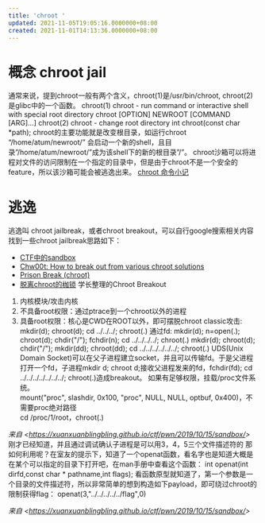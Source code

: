 ```yaml
---
title: 'chroot '
updated: 2021-11-05T19:05:16.0000000+08:00
created: 2021-11-01T14:13:36.0000000+08:00
---
```


# 
# 概念 chroot jail
通常来说，提到chroot一般有两个含义，chroot(1)是/usr/bin/chroot, chroot(2)是glibc中的一个函数。
chroot(1)
chroot - run command or interactive shell with special root directory
chroot \[OPTION\] NEWROOT \[COMMAND \[ARG\]…\]
chroot(2)
chroot - change root directory
int chroot(const char \*path);
chroot的主要功能就是改变根目录，如运行chroot “/home/atum/newroot/” 会启动一个新的shell，且目录”/home/atum/newroot/”成为该shell下的新的根目录”/”。
chroot沙箱可以将进程对文件的访问限制在一个指定的目录中，但是由于chroot不是一个安全的feature，所以该沙箱可能会被逃逸出来。
[chroot 命令小记](https://juejin.im/post/5ad6118651882555894a5314)

# 逃逸
逃逸叫 chroot jailbreak，或者chroot breakout，可以自行google搜索相关内容
找到一些chroot jailbreak思路如下：
- [CTF中的sandbox](https://darkwing.moe/2019/08/01/CTF%E4%B8%AD%E7%9A%84sandbox/)
- [Chw00t: How to break out from various chroot solutions](https://deepsec.net/docs/Slides/2015/Chw00t_How_To_Break%20Out_from_Various_Chroot_Solutions_-_Bucsay_Balazs.pdf)
- [Prison Break (chroot)](https://warsang.ovh/prison-break-chroot/)
- [脱离chroot的枷锁](http://maskray.me/blog/2011-08-16-break-out-of-chroot)
学长整理的Chroot Breakout
1.  内核模块/攻击内核
2.  不具备root权限：通过ptrace到一个chroot以外的进程
3.  具备root权限：核心是CWD在ROOT以外，即可摆脱chroot
classic攻击:  
mkdir(d); chroot(d); cd ../../../; chroot(.)
通过fd: mkdir(d); n=open(.); chroot(d); chdir("/"); fchdir(n); cd ../../../../; chroot(.)
mkdir(d); chroot(d); chdir("/"); mkdir(dd); chroot(dd); cd ../../../../../../; chroot(.)
UDS(Unix Domain Socket)可以在父子进程建立socket，并且可以传输fd。于是父进程打开一个fd，子进程mkdir d; chroot d;接收父进程发来的fd，fchdir(fd); cd ../../../../../../../; chroot(.)造成breakout。
如果有足够权限，挂载/proc文件系统。  
mount("proc", slashdir, 0x100, "proc", NULL, NULL, optbuf, 0x400)，不需要proc绝对路径  
cd /proc/1/root，chroot(.)

*来自 \<<https://xuanxuanblingbling.github.io/ctf/pwn/2019/10/15/sandbox/>\>*
刚才已经知道，并且通过调试确认子进程是可以用3，4，5三个文件描述符的
那如何利用呢？在室友的提示下，知道了一个openat函数，看名字也是知道大概是在某个可以指定的目录下打开吧，在man手册中查看这个函数：
int openat(int dirfd,const char \* pathname,int flags);
看函数原型就知道了，第一个参数是一个目录的文件描述符，所以非常简单的想到构造如下payload，即可绕过chroot的限制获得flag：
openat(3,"../../../../../flag",0)

*来自 \<<https://xuanxuanblingbling.github.io/ctf/pwn/2019/10/15/sandbox/>\>*
